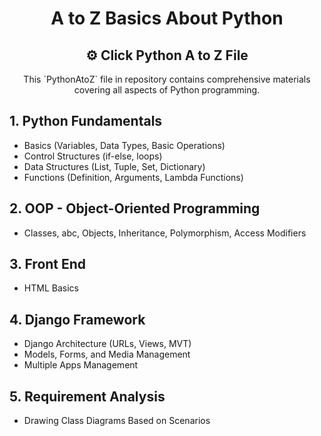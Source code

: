 <h1 align="center">A to Z Basics About Python</h1>
<h2 align="center">⚙️ Click Python A to Z File</h2>

<p align="center">This `PythonAtoZ` file in repository contains comprehensive materials covering all aspects of Python programming.</p>

## 1. Python Fundamentals
- Basics (Variables, Data Types, Basic Operations)
- Control Structures (if-else, loops)
- Data Structures (List, Tuple, Set, Dictionary)
- Functions (Definition, Arguments, Lambda Functions)

## 2. OOP - Object-Oriented Programming
- Classes, abc, Objects, Inheritance, Polymorphism, Access Modifiers

## 3. Front End
- HTML Basics

## 4. Django Framework
- Django Architecture (URLs, Views, MVT)
- Models, Forms, and Media Management
- Multiple Apps Management

## 5. Requirement Analysis
- Drawing Class Diagrams Based on Scenarios
